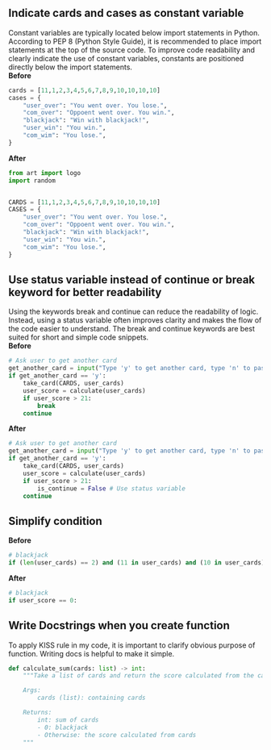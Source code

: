 ## Indicate cards and cases as constant variable
Constant variables are typically located below import statements in Python. According to PEP 8 (Python Style Guide), it is recommended to place import statements at the top of the source code.
To improve code readability and clearly indicate the use of constant variables, constants are positioned directly below the import statements.   
__Before__
```python
cards = [11,1,2,3,4,5,6,7,8,9,10,10,10,10]
cases = {
    "user_over": "You went over. You lose.",
    "com_over": "Oppoent went over. You win.",
    "blackjack": "Win with blackjack!",
    "user_win": "You win.",
    "com_wim": "You lose.",
}
```
__After__
```python
from art import logo
import random


CARDS = [11,1,2,3,4,5,6,7,8,9,10,10,10,10]
CASES = {
    "user_over": "You went over. You lose.",
    "com_over": "Oppoent went over. You win.",
    "blackjack": "Win with blackjack!",
    "user_win": "You win.",
    "com_wim": "You lose.",
}
```

## Use status variable instead of continue or break keyword for better readability
Using the keywords break and continue can reduce the readability of logic. Instead, using a status variable often improves clarity and makes the flow of the code easier to understand. 
The break and continue keywords are best suited for short and simple code snippets.   
__Before__
```python
# Ask user to get another card
get_another_card = input("Type 'y' to get another card, type 'n' to pass: ")
if get_another_card == 'y':
    take_card(CARDS, user_cards)
    user_score = calculate(user_cards)
    if user_score > 21:
        break
    continue
```

__After__
```python
# Ask user to get another card
get_another_card = input("Type 'y' to get another card, type 'n' to pass: ")
if get_another_card == 'y':
    take_card(CARDS, user_cards)
    user_score = calculate(user_cards)
    if user_score > 21:
        is_continue = False # Use status variable
    continue
```

## Simplify condition
__Before__
```python
# blackjack
if (len(user_cards) == 2) and (11 in user_cards) and (10 in user_cards):
```

__After__
```python
# blackjack
if user_score == 0:
```

## Write Docstrings when you create function
To apply KISS rule in my code, it is important to clarify obvious purpose of function. Writing docs is helpful to make it simple.
```python
def calculate_sum(cards: list) -> int:
    """Take a list of cards and return the score calculated from the cards

    Args:
        cards (list): containing cards

    Returns:
        int: sum of cards
        - 0: blackjack
        - Otherwise: the score calculated from cards
    """
```

